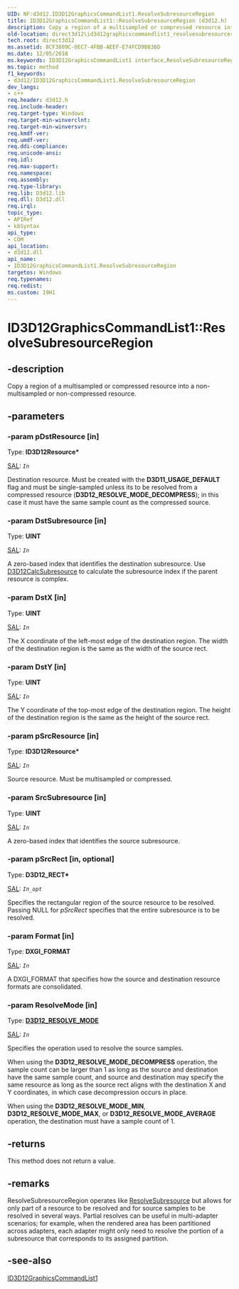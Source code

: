 ```yaml
---
UID: NF:d3d12.ID3D12GraphicsCommandList1.ResolveSubresourceRegion
title: ID3D12GraphicsCommandList1::ResolveSubresourceRegion (d3d12.h)
description: Copy a region of a multisampled or compressed resource into a non-multisampled or non-compressed resource.
old-location: direct3d12\id3d12graphicscommandlist1_resolvesubresourceregion.htm
tech.root: direct3d12
ms.assetid: 8CF3809C-0EC7-4FBB-AEEF-E74FCD9B836D
ms.date: 12/05/2018
ms.keywords: ID3D12GraphicsCommandList1 interface,ResolveSubresourceRegion method, ID3D12GraphicsCommandList1.ResolveSubresourceRegion, ID3D12GraphicsCommandList1::ResolveSubresourceRegion, ResolveSubresourceRegion, ResolveSubresourceRegion method, ResolveSubresourceRegion method,ID3D12GraphicsCommandList1 interface, d3d12/ID3D12GraphicsCommandList1::ResolveSubresourceRegion, direct3d12.id3d12graphicscommandlist1_resolvesubresourceregion
ms.topic: method
f1_keywords:
- d3d12/ID3D12GraphicsCommandList1.ResolveSubresourceRegion
dev_langs:
- c++
req.header: d3d12.h
req.include-header: 
req.target-type: Windows
req.target-min-winverclnt: 
req.target-min-winversvr: 
req.kmdf-ver: 
req.umdf-ver: 
req.ddi-compliance: 
req.unicode-ansi: 
req.idl: 
req.max-support: 
req.namespace: 
req.assembly: 
req.type-library: 
req.lib: D3d12.lib
req.dll: D3d12.dll
req.irql: 
topic_type:
- APIRef
- kbSyntax
api_type:
- COM
api_location:
- d3d12.dll
api_name:
- ID3D12GraphicsCommandList1.ResolveSubresourceRegion
targetos: Windows
req.typenames: 
req.redist: 
ms.custom: 19H1
---
```


# ID3D12GraphicsCommandList1::ResolveSubresourceRegion


## -description


Copy a region of a multisampled or compressed resource into a non-multisampled or non-compressed resource.


## -parameters




### -param pDstResource [in]

Type: <b>ID3D12Resource*</b>

<a href="https://docs.microsoft.com/visualstudio/code-quality/annotating-function-parameters-and-return-values?view=vs-2015">SAL</a>: <code>_In_</code>

Destination resource. Must be created with the <b>D3D11_USAGE_DEFAULT</b> flag and must be single-sampled unless its to be resolved from a compressed resource (<b>D3D12_RESOLVE_MODE_DECOMPRESS</b>); in this case it must have the same sample count as the compressed source.


### -param DstSubresource [in]

Type: <b>UINT</b>

<a href="https://docs.microsoft.com/visualstudio/code-quality/annotating-function-parameters-and-return-values?view=vs-2015">SAL</a>: <code>_In_</code>

A zero-based index that identifies the destination subresource. Use <a href="https://docs.microsoft.com/windows/desktop/direct3d12/d3d12calcsubresource">D3D12CalcSubresource</a> to calculate the subresource index if the parent resource is complex.


### -param DstX [in]

Type: <b>UINT</b>

<a href="https://docs.microsoft.com/visualstudio/code-quality/annotating-function-parameters-and-return-values?view=vs-2015">SAL</a>: <code>_In_</code>

The X coordinate of the left-most edge of the destination region. The width of the destination region is the same as the width of the source rect.


### -param DstY [in]

Type: <b>UINT</b>

<a href="https://docs.microsoft.com/visualstudio/code-quality/annotating-function-parameters-and-return-values?view=vs-2015">SAL</a>: <code>_In_</code>

The Y coordinate of the top-most edge of the destination region. The height of the destination region is the same as the height of the source rect.


### -param pSrcResource [in]

Type: <b>ID3D12Resource*</b>

<a href="https://docs.microsoft.com/visualstudio/code-quality/annotating-function-parameters-and-return-values?view=vs-2015">SAL</a>: <code>_In_</code>

Source resource. Must be multisampled or compressed.


### -param SrcSubresource [in]

Type: <b>UINT</b>

<a href="https://docs.microsoft.com/visualstudio/code-quality/annotating-function-parameters-and-return-values?view=vs-2015">SAL</a>: <code>_In_</code>

A zero-based index that identifies the source subresource.


### -param pSrcRect [in, optional]

Type: <b>D3D12_RECT*</b>

<a href="https://docs.microsoft.com/visualstudio/code-quality/annotating-function-parameters-and-return-values?view=vs-2015">SAL</a>: <code>_In_opt_</code>

Specifies the rectangular region of the source resource to be resolved. Passing NULL for <i>pSrcRect</i> specifies that the entire subresource is to be resolved.


### -param Format [in]

Type: <b>DXGI_FORMAT</b>

<a href="https://docs.microsoft.com/visualstudio/code-quality/annotating-function-parameters-and-return-values?view=vs-2015">SAL</a>: <code>_In_</code>

A DXGI_FORMAT that specifies how the source and destination resource formats are consolidated.


### -param ResolveMode [in]

Type: <b><a href="https://docs.microsoft.com/windows/desktop/api/d3d12/ne-d3d12-d3d12_resolve_mode">D3D12_RESOLVE_MODE</a></b>

<a href="https://docs.microsoft.com/visualstudio/code-quality/annotating-function-parameters-and-return-values?view=vs-2015">SAL</a>: <code>_In_</code>

Specifies the operation used to resolve the source samples.

When using the <b>D3D12_RESOLVE_MODE_DECOMPRESS</b> operation, the sample count can be larger than 1 as long as the source and destination have the same sample count, and source and destination may specify the same resource as long as the source rect aligns with the destination X and Y coordinates, in which case decompression occurs in place.

When using the <b>D3D12_RESOLVE_MODE_MIN</b>, <b>D3D12_RESOLVE_MODE_MAX</b>, or <b>D3D12_RESOLVE_MODE_AVERAGE</b> operation, the destination must have a sample count of 1.


## -returns



This method does not return a value.




## -remarks



ResolveSubresourceRegion operates like <a href="https://docs.microsoft.com/windows/desktop/api/d3d12/nf-d3d12-id3d12graphicscommandlist-resolvesubresource">ResolveSubresource</a> but allows for only part of a resource to be resolved and for source samples to be resolved in several ways. Partial resolves can be useful in multi-adapter scenarios; for example, when the rendered area has been partitioned across adapters, each adapter might only need to resolve the portion of a subresource that corresponds to its assigned partition.




## -see-also




<a href="https://docs.microsoft.com/windows/desktop/api/d3d12/nn-d3d12-id3d12graphicscommandlist1">ID3D12GraphicsCommandList1</a>
 

 

